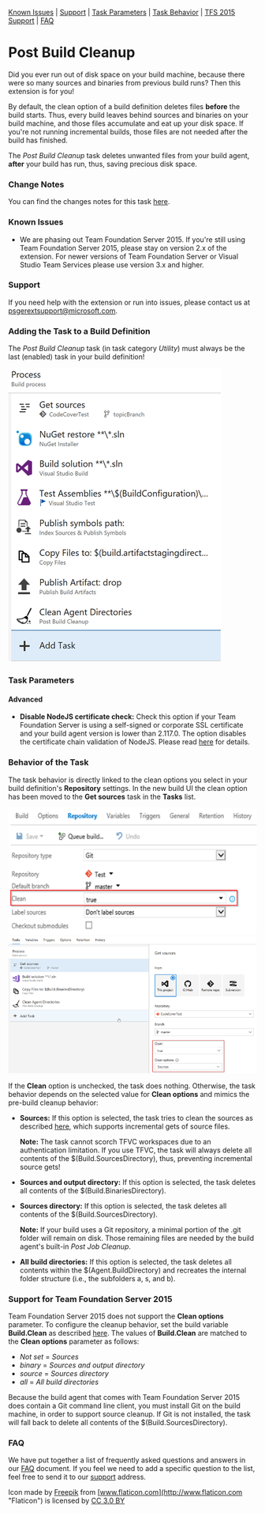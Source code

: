 [Known Issues](#known-issues) | [Support](#support) | [Task Parameters](#task-parameters) | [Task Behavior](#behavior-of-the-task) | [TFS 2015 Support](#support-for-team-foundation-server-2015) | [FAQ](#faq)

# Post Build Cleanup
Did you ever run out of disk space on your build machine, because there were so many sources and binaries from previous build
runs? Then this extension is for you!

By default, the clean option of a build definition deletes files **before** the build starts. Thus, every build leaves behind
sources and binaries on your build machine, and those files accumulate and eat up your disk space. If you're not running
incremental builds, those files are not needed after the build has finished.

The *Post Build Cleanup* task deletes unwanted files from your build agent, **after** your build has run, thus, saving precious
disk space.

### Change Notes
You can find the changes notes for this task [here](https://github.com/MicrosoftPremier/VstsExtensions/blob/master/PostBuildCleanup/en-US/changeNotes.md).

### Known Issues
- We are phasing out Team Foundation Server 2015. If you're still using Team Foundation Server 2015, please stay on version 2.x of the
  extension. For newer versions of Team Foundation Server or Visual Studio Team Services please use version 3.x and higher.

### Support
If you need help with the extension or run into issues, please contact us at <a href='&#109;&#97;&#105;&#108;&#116;&#111;&#58;&#112;&#115;&#103;&#101;&#114;&#101;&#120;&#116;&#115;&#117;&#112;&#112;&#111;&#114;&#116;&#64;&#109;&#105;&#99;&#114;&#111;&#115;&#111;&#102;&#116;&#46;&#99;&#111;&#109;'>&#112;&#115;&#103;&#101;&#114;&#101;&#120;&#116;&#115;&#117;&#112;&#112;&#111;&#114;&#116;&#64;&#109;&#105;&#99;&#114;&#111;&#115;&#111;&#102;&#116;&#46;&#99;&#111;&#109;</a>.

### Adding the Task to a Build Definition
The *Post Build Cleanup* task (in task category *Utility*) must always be the last (enabled) task in your build definition!

![Task Placement](../assets/AddTask.png "Proper placement of the Post Build Cleanup task")

### Task Parameters

#### Advanced
- <a name="noCertCheck">**Disable NodeJS certificate check:**</a> Check this option if your Team Foundation Server is using a self-signed or corporate SSL certificate and your
  build agent version is lower than 2.117.0. The option disables the certificate chain validation of NodeJS. Please read [here](https://github.com/MicrosoftPremier/VstsExtensions/blob/master/PostBuildCleanup/en-US/NodeJSAndCertificates.md) for details.

### Behavior of the Task
The task behavior is directly linked to the clean options you select in your build definition's **Repository** settings. In the new build UI
the clean option has been moved to the **Get sources** task in the **Tasks** list.

![Old Clean Options](../assets/CleanOptionsOld.png "Old repository clean options") ![New Clean Options](../assets/CleanOptionsNew.png "New repository clean options")

If the **Clean** option is unchecked, the task does nothing. Otherwise, the task behavior depends on the selected value for **Clean options**
and mimics the pre-build cleanup behavior:

- **Sources:** If this option is selected, the task tries to clean the sources as described [here](https://www.visualstudio.com/en-us/docs/build/define/repository),
  which supports incremental gets of source files.

  **Note:** The task cannot scorch TFVC workspaces due to an authentication limitation. If you use TFVC, the task will always
  delete all contents of the $(Build.SourcesDirectory), thus, preventing incremental source gets!

- **Sources and output directory:** If this option is selected, the task deletes all contents of the $(Build.BinariesDirectory).

- **Sources directory:** If this option is selected, the task deletes all contents of the $(Build.SourcesDirectory).

  **Note:** If your build uses a Git repository, a minimal portion of the .git folder will remain on disk. Those remaining files
  are needed by the build agent's built-in *Post Job Cleanup*.

- **All build directories:** If this option is selected, the task deletes all contents within the $(Agent.BuildDirectory) and
  recreates the internal folder structure (i.e., the subfolders a, s, and b).

### Support for Team Foundation Server 2015
Team Foundation Server 2015 does not support the **Clean options** parameter. To configure the cleanup behavior, set the build
variable **Build.Clean** as described [here](https://www.visualstudio.com/en-us/docs/build/define/repository#build_clean_variable).
The values of **Build.Clean** are matched to the **Clean options** parameter as follows:

- *Not set* = *Sources*
- *binary* = *Sources and output directory*
- *source* = *Sources directory*
- *all* = *All build directories*

Because the build agent that comes with Team Foundation Server 2015 does contain a Git command line client, you must install
Git on the build machine, in order to support source cleanup. If Git is not installed, the task will fall back to delete
all contents of the $(Build.SourcesDirectory).

### FAQ
We have put together a list of frequently asked questions and answers in our [FAQ](https://github.com/MicrosoftPremier/VstsExtensions/blob/master/PostBuildCleanup/en-US/FAQ.md) document.
If you feel we need to add a specific question to the list, feel free to send it to our [support](#support) address.

Icon made by [Freepik](http://www.freepik.com "Freepik") from [www.flaticon.com](http://www.flaticon.com "Flaticon") is
licensed by [CC 3.0 BY](http://creativecommons.org/licenses/by/3.0/ "Creative Commons BY 3.0")
